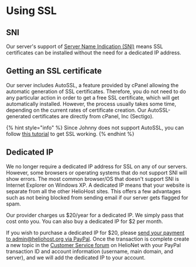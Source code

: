 # Using SSL

## SNI

Our server's support of [Server Name Indication \(SNI\)](https://en.wikipedia.org/wiki/Server_Name_Indication) means SSL certificates can be installed without the need for a dedicated IP address.

## Getting an SSL certificate

Our server includes AutoSSL, a feature provided by cPanel allowing the automatic generation of SSL certificates. Therefore, you do not need to do any particular action in order to get a free SSL certificate, which will get automatically installed. However, the process usually takes some time, depending on the current rates of certificate creation. Our AutoSSL-generated certificates are directly from cPanel, Inc \(Sectigo\).

{% hint style="info" %}
Since Johnny does not support AutoSSL, you can follow [this tutorial](johnny-ssl.md) to get SSL working.
{% endhint %}

## Dedicated IP

We no longer require a dedicated IP address for SSL on any of our servers. However, some browsers or operating systems that do not support SNI will show errors. The most common browser/OS that doesn't support SNI is Internet Explorer on Windows XP. A dedicated IP means that your website is separate from all the other HelioHost sites. This offers a few advantages such as not being blocked from sending email if our server gets flagged for spam.

Our provider charges us $20/year for a dedicated IP. We simply pass that cost onto you. You can also buy a dedicated IP for $2 per month.

If you wish to purchase a dedicated IP for $20, please [send your payment to admin@heliohost.org via PayPal](https://www.paypal.me/HelioHost). Once the transaction is complete create a new topic in the [Customer Service forum](http://www.helionet.org/index/forum/45-customer-service/) on HelioNet with your PayPal transaction ID and account information \(username, main domain, and server\), and we will add the dedicated IP to your account.

